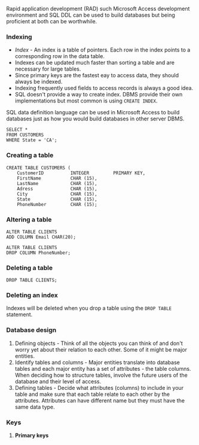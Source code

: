 Rapid application development (RAD) such Microsoft Access development environment and SQL DDL can be used to build databases but being proficient at both can be worthwhile. 

### Indexing

* *Index* - An index is a table of pointers. Each row in the index points to a corresponding row in the data table.
* Indexes can be updated much faster than sorting a table and are necessary for large tables.
* Since primary keys are the fastest eay to access data, they should always be indexed.
* Indexing frequently used fields to access records is always a good idea.
* SQL doesn't provide a way to create index. DBMS provide their own implementations but most common is using `CREATE INDEX`.

SQL data definition language can be used in Microsoft Access to build databases just as how you would build databases in other server DBMS.
```
SELECT *
FROM CUSTOMERS
WHERE State = 'CA';
```

### Creating a table
```
CREATE TABLE CUSTOMERS (
    CustomerID          INTEGER         PRIMARY KEY,
    FirstName           CHAR (15),
    LastName            CHAR (15),
    Adress              CHAR (15),
    City                CHAR (15),
    State               CHAR (15),
    PhoneNumber         CHAR (15);
```

### Altering a table
```
ALTER TABLE CLIENTS
ADD COLUMN Email CHAR(20);

ALTER TABLE CLIENTS
DROP COLUMN PhoneNumber;
```

### Deleting a table
```
DROP TABLE CLIENTS;
```

### Deleting an index
Indexes will be deleted when you drop a table using the `DROP TABLE` statement.

### Database design
  1. Defining objects - Think of all the objects you can think of and don't worry yet about their relation
     to each other. Some of it might be major entities.
  2. Identify tables and columns - Major entities translate into database tables and each major entity 
     has a set of attributes - the table columns. When deciding how to structure tables, involve the future
     users of the database and their level of access.
  3. Defining tables - Decide what attributes (columns) to include in your table and make sure that each
     table relate to each other by the attributes. Attributes can have different name but
     they must have the same data type.
    
### Keys
  1. **Primary keys**
